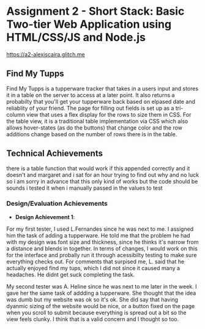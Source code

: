 # Assignment 2 - Short Stack: Basic Two-tier Web Application using HTML/CSS/JS and Node.js

https://a2-alexiscaira.glitch.me

## Find My Tupps

Find My Tupps is a tupperware tracker that takes in a users input and stores it in a table on the server to access at a later point. It also returns a
probabilty that you'll get your tupperware back based on elpased date and reliablity of your friend. The page for filling out fields is set up as a tri-column view that uses a flex display for the rows to size them in CSS. For the table view, it is a traditional table implementation via CSS which also allows hover-states (as do the buttons) that change color and the row additions change based on the number of rows there is in the table.

## Technical Achievements

there is a table function that would work if this appended correctly and it doesn't and margaret and i sat for an hour
trying to find out why and no luck so i am sorry in advance that this only kind of works but the code should be sounds i tested it when i manually passed in the values to test

### Design/Evaluation Achievements

- **Design Achievement 1**:

For my first tester, I used L.Fernandes since he was next to me. I assigned him the task of adding a tupperware.
He told me that the problem he had with my design was font size and thickness, since he thinks it's narrow from a distance and blends in together. In terms of changes, I would work on this for the interface and probally run it through acessibilty testing to make sure everything checks out. For comments that surpised me, L. said that he actually enjoyed find my tups, which I did not since it caused many a headaches. He didnt get suck completing the task.

My second tester was A. Heline since he was next to me later in the week. I gave her the same task of addding a tupperware. She thought that the idea was dumb but my website was ok so it's ok. She did say that having dyanmic sizing of the website would be nice, or a button fixed on the page when you scroll to submit because everything is spread out a bit so the view feels clunky. I think that is a valid concern and I thought so too.

